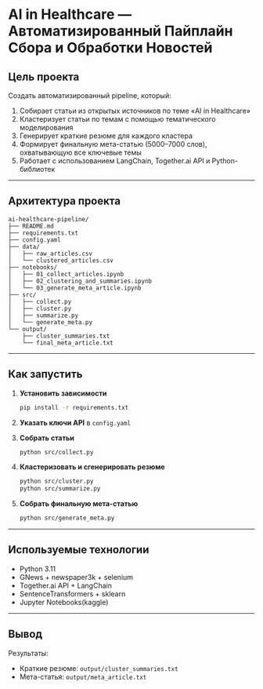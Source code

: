#  AI in Healthcare — Автоматизированный Пайплайн Сбора и Обработки Новостей

##  Цель проекта

Создать автоматизированный pipeline, который:

1. Собирает статьи из открытых источников по теме «AI in Healthcare»
2. Кластеризует статьи по темам с помощью тематического моделирования
3. Генерирует краткие резюме для каждого кластера
4. Формирует финальную мета-статью (5000–7000 слов), охватывающую все ключевые темы
5. Работает с использованием LangChain, Together.ai API и Python-библиотек

---

##  Архитектура проекта

```
ai-healthcare-pipeline/
├── README.md
├── requirements.txt
├── config.yaml
├── data/
│   ├── raw_articles.csv
│   └── clustered_articles.csv
├── notebooks/
│   ├── 01_collect_articles.ipynb
│   ├── 02_clustering_and_summaries.ipynb
│   └── 03_generate_meta_article.ipynb
├── src/
│   ├── collect.py
│   ├── cluster.py
│   ├── summarize.py
│   └── generate_meta.py
└── output/
    ├── cluster_summaries.txt
    └── final_meta_article.txt
```

---

##  Как запустить

1. **Установить зависимости**  
   ```bash
   pip install -r requirements.txt
   ```

2. **Указать ключи API** в `config.yaml`

3. **Собрать статьи**
   ```bash
   python src/collect.py
   ```

4. **Кластеризовать и сгенерировать резюме**
   ```bash
   python src/cluster.py
   python src/summarize.py
   ```

5. **Собрать финальную мета-статью**
   ```bash
   python src/generate_meta.py
   ```

---

##  Используемые технологии

-  Python 3.11
-  GNews + newspaper3k + selenium
-  Together.ai API + LangChain
- SentenceTransformers + sklearn
-  Jupyter Notebooks(kaggle)

---

##  Вывод

Результаты:

- Краткие резюме: `output/cluster_summaries.txt`
- Мета-статья: `output/meta_article.txt`




